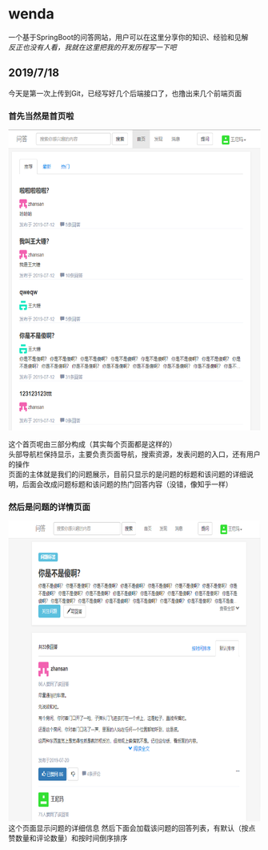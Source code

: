 # wenda
  一个基于SpringBoot的问答网站，用户可以在这里分享你的知识、经验和见解  
  *反正也没有人看，我就在这里把我的开发历程写一下吧*
  
  ## 2019/7/18
  今天是第一次上传到Git，已经写好几个后端接口了，也撸出来几个前端页面
  ### 首先当然是首页啦
  <img src="https://github.com/ggbbone/img/blob/master/img/1563671360(1).png" height="600px" width="600px"/>
  
  这个首页呢由三部分构成（其实每个页面都是这样的）  
  头部导航栏保持显示，主要负责页面导航，搜索资源，发表问题的入口，还有用户的操作  
  页面的主体就是我们的问题展示，目前只显示的是问题的标题和该问题的详细说明，后面会改成问题标题和该问题的热门回答内容（没错，像知乎一样）  
  
  ### 然后是问题的详情页面
  <img src="https://github.com/ggbbone/img/blob/master/img/1563671431(1).png?raw=true" height="600px" width="600px"/>   
  这个页面显示问题的详细信息  
  然后下面会加载该问题的回答列表，有默认（按点赞数量和评论数量）和按时间倒序排序
